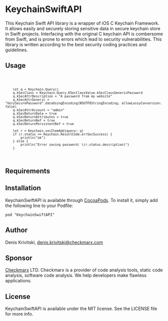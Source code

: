 # KeychainSwiftAPI

This Keychain Swift API library is a wrapper of iOS C Keychain Framework.
It allows easily and securely storing sensitive data in secure keychain store
in Swift projects. Interfacing with the original C keychain API is combersome from
Swift, and is prone to errors which lead to security vulnerabilities. This
library is written according to the best security coding practices and guidelines.

## Usage
<code>
		
		let q = Keychain.Query()
        q.kSecClass = Keychain.Query.KSecClassValue.kSecClassGenericPassword
        q.kSecAttrDescription = "A password from my website"
        q.kSecAttrGeneric = "VerySecurePassword".dataUsingEncoding(NSUTF8StringEncoding, allowLossyConversion: false)
        q.kSecAttrAccount = "admin"
        q.kSecReturnData = true
        q.kSecReturnAttributes = true
        q.kSecReturnRef = true
        q.kSecReturnPersistentRef = true

        let r = Keychain.secItemAdd(query: q)
        if (r.status == Keychain.ResultCode.errSecSuccess) {
            println("ok")
        } else {
            println("Error saving password: \(r.status.description)")
        }
</code>

## Requirements

## Installation

KeychainSwiftAPI is available through [CocoaPods](http://cocoapods.org). To install
it, simply add the following line to your Podfile:

    pod "KeychainSwiftAPI"

## Author

Denis Krivitski, denis.krivitski@checkmarx.com


## Sponsor

[Checkmarx](http://www.checkmarx.com) LTD. Checkmarx is a provider of code analysis tools, 
static code analysis, software code analysis. We help developers make flawless applications.

## License

KeychainSwiftAPI is available under the MIT license. See the LICENSE file for more info.

